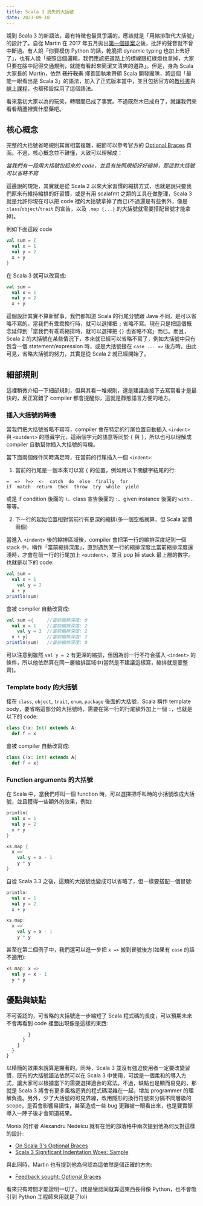 ```yaml
---
title: Scala 3 消失的大括號
date: 2023-09-10
---
```


說到 Scala 3 的新語法，最有特徵也最具爭議的，應該就是「用縮排取代大括號」的設計了。自從 Martin 在 2017 年五月拋出[第一個提案](https://github.com/lampepfl/dotty/issues/2491)之後，批評的聲音就不曾中斷過。有人說「你要模仿 Python 的話，乾脆把 dynamic typing 也加上去好了」，也有人說「按照這個邏輯，我們應該把道路上的標線跟紅綠燈也拿掉，大家只要在腦中記得交通規則，就能有看起來簡潔又清爽的道路」。但是，身為 Scala 大家長的 Martin，依然 ~~我行我素~~ 擇善固執地帶領 Scala 開發團隊，將這個「最能一眼看出是 Scala 3」的語法，加入了正式版本當中，並且包括官方的[教科書](https://www.artima.com/shop/programming_in_scala_5ed)與[線上課程](https://www.coursera.org/specializations/scala)，也都預設採用了這個語法。

看來當初大家以為的玩笑，轉眼間已成了事實。不過既然木已成舟了，就讓我們來看看葫蘆裡賣什麼藥吧。

<!-- truncate -->

## 核心概念

完整的大括號省略規則其實相當複雜，細節可以參考官方的 [Optional Braces](https://docs.scala-lang.org/scala3/reference/other-new-features/indentation.html) 頁面。不過，核心概念並不難懂，大致可以理解成：

*當我們有一段用大括號包起來的 code，並且有按照規矩好好縮排，那這對大括號可以省略不寫*

這邊說的規矩，其實就是從 Scala 2 以來大家習慣的縮排方式，也就是說只要我們原來有維持縮排的好習慣，或是有用 scalafmt 之類的工具在做整理，Scala 3 就是允許你現在可以把 code 裡的大括號拿掉了而已(不過還是有些例外，像是 `class`/`object`/`trait` 的宣告，以及 `.map {...}` 的大括號就需要搭配冒號才能拿掉)。

例如下面這段 code
```scala
val sum = {
  val x = 1
  val y = 2
  x + y
}
```
在 Scala 3 就可以改寫成:
```scala
val sum =
  val x = 1
  val y = 2
  x + y
```

這個設計其實不算新鮮事，我們都知道 Scala 的行尾分號跟 Java 不同，是可以省略不寫的，當我們有乖乖換行時，就可以選擇把 `;` 省略不寫。現在只是把這個概念延伸到「當我們有乖乖縮排時，就可以選擇把 `{}` 也省略不寫」而已。而且，Scala 2 的大括號在某些情況下，本來就已經可以省略不寫了，例如大括號中只有包含一個 statement/expression 時，或是大括號接在 `case ... =>` 後方時。由此可見，省略大括號的努力，其實是從 Scala 2 就已經開始了。

## 細部規則
這裡稍微介紹一下細部規則，但與其看一堆規則，還是建議直接下去寫寫看才是最快的，反正寫錯了 compiler 都會提醒你，這就是靜態語言方便的地方。

### 插入大括號的時機
當我們把大括號省略不寫時，compiler 會在特定的行尾位置自動插入 `<indent>` 與 `<outdent>` 的隱藏字元，這兩個字元的語意等同於 `{` 與 `}`，所以也可以理解成 compiler 自動幫你插入大括號的時機。

當下面兩個條件同時滿足時，在當前的行尾插入一個 `<indent>`:

1. 當前的行尾是一個本來可以寫 `{` 的位置，例如用以下關鍵字結尾的行:
```
=  =>  ?=>  <-  catch  do  else  finally  for
if  match  return  then  throw  try  while  yield
```
或是 if condition 後面的 `)`、class 宣告後面的 `:`、given instance 後面的 `with`...等等。

2. 下一行的起始位置相對當前行有更深的縮排(多一個空格就算，但 Scala 習慣兩個)

當進入 `<indent>` 後的縮排區域後，compiler 會把第一行的縮排深度記到一個 stack 中，稱作「當前縮排深度」，直到遇到某一行的縮排深度比當前縮排深度還淺時，才會在前一行的行尾加上 `<outdent>`，並且 pop 掉 stack 最上層的數字。也就是以下的 code:

```scala
val sum =
  val x = 1
    val y = 2
  x + y
println(sum)
```

會被 compiler 自動改寫成:

```scala
val sum ={     //當前縮排深度: 0
  val x = 1    //當前縮排深度: 2
    val y = 2  //當前縮排深度: 2
  x + y}       //當前縮排深度: 2
println(sum)   //當前縮排深度: 0
```

可以注意到雖然 `val y = 2` 有更深的縮排，但因為前一行不符合插入 `<indent>` 的條件，所以他依然算在同一層縮排區域中(當然是不建議這樣寫，縮排就是要整齊)。

### Template body 的大括號
接在 `class`, `object`, `trait`, `enum`, `package` 後面的大括號，Scala 稱作 template body，要省略這部分的大括號時，需要在第一行的行尾額外加上一個 `:`，也就是以下的 code:

```scala
class C(x: Int) extends A:
  def f = x
```

會被 compiler 自動改寫成:

```scala
class C(x: Int) extends A{
  def f = x}
```

### Function arguments 的大括號
在 Scala 中，當我們呼叫一個 function 時，可以選擇把呼叫時的小括號改成大括號，並且獲得一些額外的效果，例如:

```scala
println{
  val x = 1
  val y = 2
  x + y
}

xs.map {
  x =>
    val y = x - 1
    y * y
}
```

自從 Scala 3.3 之後，這類的大括號也變成可以省略了，但一樣要搭配一個冒號:

```scala
println:
  val x = 1
  val y = 2
  x + y

xs.map:
  x =>
    val y = x - 1
    y * y
```

甚至在第二個例子中，我們還可以進一步把 `x =>` 搬到冒號後方(如果有 `case` 的話不適用):

```scala
xs.map: x =>
  val y = x - 1
  y * y
```

## 優點與缺點

不可否認的，可省略的大括號進一步縮短了 Scala 程式碼的長度，可以預期未來不會再看到 code 裡面出現像是這樣的東西:
```
        }
      }
    }
  }
}
```
以精簡的效果來說算是顯著的。同時，Scala 3 並沒有強迫使用者一定要改變習慣，既有的大括號語法依然可以在 Scala 3 中使用，可說是一個柔和的導入方式，讓大家可以根據當下的需要選擇適合的寫法。不過，缺點也是顯而易見的，那就是 Scala 3 將會有更多風格迥異的程式碼混雜在一起，增加 programmer 的理解負擔。另外，少了大括號的可見界線，改用隱形的換行符號來分隔不同層級的 scope，是否會影響易讀性，甚至造成一些 bug 更難被一眼看出來，也是要實際導入一陣子後才會知道結果。

Monix 的作者 Alexandru Nedelcu 就有在他的部落格中兩次提到他為何反對這樣的設計:

- [On Scala 3's Optional Braces](https://alexn.org/blog/2022/10/24/scala-3-optional-braces/)
- [Scala 3 Significant Indentation Woes: Sample](https://alexn.org/blog/2023/06/06/scala-3-significant-indentation-woes-sample/)

與此同時，Martin 也有提到他為何認為這依然是個正確的方向:

- [Feedback sought: Optional Braces](https://contributors.scala-lang.org/t/feedback-sought-optional-braces/4702)

看來只有時間才能證明一切了。(我是蠻認同就算這東西長得像 Python，也不會吸引到 Python 工程師來用就是了lol)
